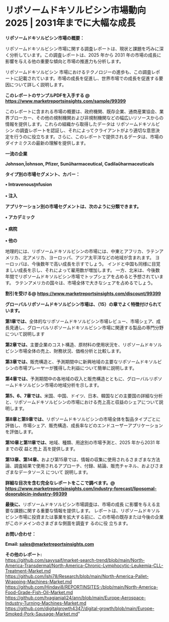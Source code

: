 # リポソームドキソルビシン市場動向2025 | 2031年までに大幅な成長

<strong><b>リポソームドキソルビシン市場の概要：</b></strong>

リポソームドキソルビシン市場に関する調査レポートは、現状と課題を巧みに深く分析しています。この調査レポートは、2025 年から 2031 年の市場の成長に影響を与える他の重要な傾向と市場の推進力も分析します。

リポソームドキソルビシン 市場におけるテクノロジーの進歩も、この調査レポートに記載されています。市場の成長を促進し、世界市場での成長を促進する要因について詳しく説明します。

<strong>このレポートのサンプルPDFを入手する @ <a href=https://www.marketreportsinsights.com/sample/99399>https://www.marketreportsinsights.com/sample/99399</a></strong>

このレポートに含まれる市場の概要は、政府機関、既存企業、通商産業協会、業界ブローカー、その他の規制機関および非規制機関などの幅広いリソースからの情報を提供します。これらの組織から取得したデータは リポソームドキソルビシン の調査レポートを認証し、それによってクライアントがより適切な意思決定を行うのに役立ちます。さらに、このレポートで提供されるデータは、市場のダイナミクスの最新の理解を提供します。

<strong>一流の企業</strong>

<strong><b>Johnson,ohnson, Pfizer, Sunharmaceutical, Cadilaharmaceuticals</b></strong>

<strong><b>タイプ別の市場セグメント、カバー：</b></strong>

<strong>• Intravenousnfusion<br><br>• 注入</strong>

<strong><b>アプリケーション別の市場セグメントは、次のように分類できます。</b></strong>

<strong>• アカデミック<br><br>• 病院<br><br>• 他の</strong>

 地理的には、リポソームドキソルビシンの市場には、中東とアフリカ、ラテンアメリカ、北アメリカ、ヨーロッパ、アジア太平洋などの地域が含まれます。 ヨーロッパは、今後数年で高い成長を示すでしょう。 インドと中国も同様に目覚ましい成長を示し、それによって雇用数が増加します。 一方、北米は、今後数年間でリポソームドキソルビシン市場でトップシェアを占めると予想されています。 ラテンアメリカの国々は、市場全体で大きなシェアを占めるでしょう。

<strong>割引を受ける@ <a href=https://www.marketreportsinsights.com/discount/99399>https://www.marketreportsinsights.com/discount/99399</a></strong>

<strong><b>グローバルリポソームドキソルビシン市場は、（15）の章でよく特徴付けられています。</b></strong>

<strong><b>第</b></strong><strong><b>1章では、</b></strong>全体的なリポソームドキソルビシン市場レビュー、市場シェア、成長見通し、グローバルリポソームドキソルビシン市場に関連する製品の専門分野について説明します

<strong><b>第2章では、</b></strong>主要企業のコスト構造、原材料の使用状況を、リポソームドキソルビシン市場全体の売上、財務状況、価格分析と比較します。

<strong><b>第3章では、</b></strong>販売構造と、予測期間中に新興地域の主要なリポソームドキソルビシンの市場プレーヤーが獲得した利益について簡単に説明します。

<strong><b>第4章では、</b></strong>予測期間中の各地域の収入と販売構造とともに、グローバルリポソームドキソルビシン市場の地域分析を示します。

<strong><b>第5、6、7章では、</b></strong>米国、中国、ドイツ、日本、韓国などの主要国の詳細な分析と、リポソームドキソルビシンの市場における売上高と収益のシェアについて説明します。

<strong><b>第8章と第9章では、</b></strong>リポソームドキソルビシンの市場全体を製品タイプごとに評価し、市場シェア、販売構造、成長率などのエンドユーザーアプリケーションを評価します。

<strong><b>第10章と第11章では、</b></strong>地域、種類、用途別の市場予測と、2025 年から2031 年までの収 益と売上 高を提供します。

<strong><b>第13章、第14章、</b></strong>および第15章では、情報の収集に使用されるさまざまな方法論、調査結果で使用されるアプローチ、付録、結論、販売チャネル、およびさまざまなデータソース について 説明します。

<strong>詳細な目次を含む完全なレポートをここで調べます。@ <a href=https://www.marketreportsinsights.com/industry-forecast/liposomal-doxorubicin-industry-99399>https://www.marketreportsinsights.com/industry-forecast/liposomal-doxorubicin-industry-99399</a></strong>

<strong><b>最後に、</b></strong>リポソームドキソルビシン市場調査は、市場の成長 に影響を</a>与える主要な課題に関する重要な情報を提供します。 レポートは、リポソームドキソルビシン市場に投資または事業を拡大する前に、この市場の既存または今後の企業がこのドメインのさまざまな側面を調査す るのに役 立ちます。

<strong><b>お問い合わせ：</b></strong>

<strong>Email: </strong><a href=mailto:sales@marketreportsinsights.com><strong>sales@marketreportsinsights.com</strong></a>

<strong>その他のレポート:</strong>
<br>
<a href=https://github.com/sayysaif/market-search-trend/blob/main/North-America-Transdermal/North-America-Chronic-Lymphocytic-Leukemia-CLL-Treatment-Market.md>https://github.com/sayysaif/market-search-trend/blob/main/North-America-Transdermal/North-America-Chronic-Lymphocytic-Leukemia-CLL-Treatment-Market.md</a>
<br>
<a href=https://github.com/Ishi78/Research/blob/main/North-America-Pallet-Wrapping-Machines-Market.md>https://github.com/Ishi78/Research/blob/main/North-America-Pallet-Wrapping-Machines-Market.md</a>
<br>
<a href=https://github.com/Hindavi8/REPORTINSITES-/blob/main/North-America-Food-Grade-Fish-Oil-Market.md>https://github.com/Hindavi8/REPORTINSITES-/blob/main/North-America-Food-Grade-Fish-Oil-Market.md</a>
<br>
<a href=https://github.com/tyagianjali24/ann/blob/main/Europe-Aerospace-Industry-Turning-Machines-Market.md>https://github.com/tyagianjali24/ann/blob/main/Europe-Aerospace-Industry-Turning-Machines-Market.md</a>
<br>
<a href=https://github.com/digitalgrowth4347/digital-growth/blob/main/Europe-Smoked-Pork-Sausage-Market.md>https://github.com/digitalgrowth4347/digital-growth/blob/main/Europe-Smoked-Pork-Sausage-Market.md</a>"
